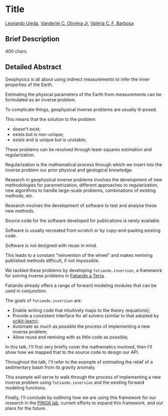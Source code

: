 # Title

[Leonardo Uieda](http://www.leouieda.com),
[Vanderlei C. Oliviera Jr](http://fatiando.org/people/oliveira-jr),
[Valéria C. F. Barbosa](http://lattes.cnpq.br/0391036221142471)

## Brief Description

400 chars.

## Detailed Abstract

Geophysics is all about using indirect measurements to infer the inner properties of the Earth.

Estimating the physical parameters of the Earth from measurements can be formulated as an inverse problem.

To complicate things, geophysical inverse problems are usually ill-posed.

This means that the solution to the problem:

* doesn't exist;
* exists but is non-unique;
* exists and is unique but is unstable;

These problems can be resolved through least-squares estimation and regularization.

Regularization is the mathematical process through which we insert into the inverse problem our prior physical and geological knowledge.

Research in geophysical inverse problems involves the development of new methodologies
for parametrization, different approaches to regularization, new algorithms to
handle large-scale problems, combinations of existing methods, etc.

Research involves the development of software to test and analyse these new methods.

Source code for the software developed for publications is rarely available.

Software is usually recreated from scratch or by copy-and-pasting existing code.

Software is not designed with reuse in mind.

This leads to a constant "reinvention of the wheel" and makes remixing published methods difficult, if not impossible.


We tackled these problems by developing `fatiando.inversion`, a framework for solving inverse problems in [Fatiando a Terra](http://www.fatiando.org).

Fatiando already offers a range of forward modeling modules that can be used in conjunction.

The goals of `fatiando.inversion` are:

* Enable writing code that intuitively maps to the theory (equations);
* Provide a consistent interface for all solvers (similar to that adopted by [scikit-learn](http://scikit-learn.org/));
* Automate as much as possible the process of implementing a new inverse problem;
* Allow reuse and remixing with as little code as possible;

In this talk, I'll first very briefly cover the mathematics involved,
then I'll show how we mapped that to the source code to design our API.

Throughout the talk, I'll refer to the example of estimating the relief of a sedimentary basin from its gravity anomaly.

This example will serve to walk through the process of implementing a new inverse problem using `fatiando.inversion` and the existing forward modeling functions.

Finally, I'll conclude by outlining how we are using this framework for our research in the [PINGA lab](https://github.com/pinga-lab),
current efforts to expand this framework, and our plans for the future.










